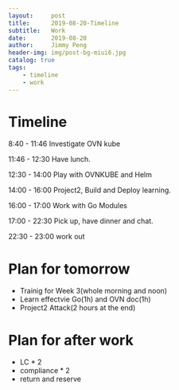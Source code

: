 ```yaml
---
layout:     post
title:      2019-08-20-Timeline
subtitle:   Work
date:       2019-08-20
author:     Jimmy Peng
header-img: img/post-bg-miui6.jpg
catalog: true
tags:
    - timeline
    - work
---
```


# Timeline

8:40 - 11:46 Investigate OVN kube 

11:46 - 12:30 Have lunch.

12:30 - 14:00 Play with OVNKUBE and Helm

14:00 - 16:00 Project2, Build and Deploy learning.

16:00 - 17:00 Work with Go Modules

17:00 - 22:30 Pick up, have dinner and chat.

22:30 - 23:00 work out

# Plan for tomorrow
- Trainig for Week 3(whole morning and noon)
- Learn effectvie Go(1h) and OVN doc(1h)
- Project2 Attack(2 hours at the end)

# Plan for after work
- LC * 2
- compliance * 2
- return and reserve